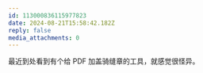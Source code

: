 ```yaml
---
id: 113000836115977823
date: 2024-08-21T15:58:42.182Z
reply: false
media_attachments: 0
---
```


最近到处看到有个给 PDF 加盖骑缝章的工具，就感觉很怪异。

